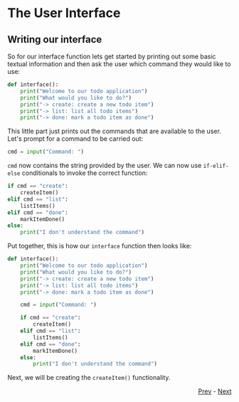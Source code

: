# The User Interface


## Writing our interface

So for our interface function lets get started by printing out some basic textual information and then 
ask the user which command they would like to use:

```python
def interface():
    print("Welcome to our todo application")
    print("What would you like to do?")
    print("-> create: create a new todo item")
    print("-> list: list all todo items")
    print("-> done: mark a todo item as done")
```

This little part just prints out the commands that are available to the user. Let's prompt for a command to be carried out:

```python
cmd = input("Command: ")
```

`cmd` now contains the string provided by the user. We can now use `if-elif-else` conditionals to invoke the correct function:

```python
if cmd == "create":
    createItem()
elif cmd == "list":
    listItems()
elif cmd == "done":
    markItemDone()
else:
    print("I don't understand the command")
```

Put together, this is how our `interface` function then looks like:

```python
def interface():
    print("Welcome to our todo application")
    print("What would you like to do?")
    print("-> create: create a new todo item")
    print("-> list: list all todo items")
    print("-> done: mark a todo item as done")

    cmd = input("Command: ")

    if cmd == "create":
        createItem()
    elif cmd == "list":
        listItems()
    elif cmd == "done":
        markItemDone()
    else:
        print("I don't understand the command")
```

Next, we will be creating the `createItem()` functionality.

<div align="right">
   
   [Prev](structure.md) - [Next](create.md)
</div>